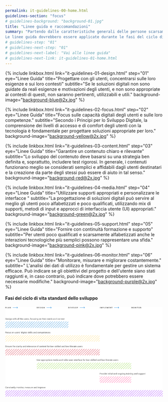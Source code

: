 ```yaml
---
permalink: it-guidelines-00-home.html
guidelines-section: "focus"
# guidelines-background: "background-01.jpg"
title: "Linee guida e raccomandazioni"
summary: "Partendo dalle caratteristiche generali delle persone scarsamente qualificate e poco alfabetizzate che utilizzano la tecnologia e dalla necessità di sviluppare competenze, le seguenti linee guida e raccomandazioni offrono un percorso per la progettazione e l'implementazione di soluzioni digitali che siano più inclusive per gli utenti che hanno bisogno del massimo supporto. 
Le linee guida dovrebbero essere applicate durante le fasi del ciclo di vita di sviluppo dei prodotti."
# guidelines-step: "01"
# guidelines-next-step: "01"
# guidelines-next-label: "Vai alle linee guida"
# guidelines-next-link: it-guidelines-01-home.html
---
```



{% include linkbox.html
link="it-guidelines-01-design.html"
step="01"
eye="Linee Guida" 
title="Progettare con gli utenti, concentrarsi sulle loro esigenze e sui loro contesti"
subtitle="Se le soluzioni digitali non sono guidate da reali esigenze e motivazioni degli utenti, e non sono appropriate ai contesti di questi, non saranno pertinenti, utilizzabili e utili."
background-image="background-blue@2x.jpg"
%}


{% include linkbox.html
link="it-guidelines-02-focus.html"
step="02"
eye="Linee Guida" 
title="Focus sulle capacità digitali degli utenti e sulle loro competenze."
subtitle="Secondo i Principi per lo Sviluppo Digitale, la comprensione dei livelli di accesso e di comfort degli utenti con la tecnologia è fondamentale per progettare soluzioni appropriate per loro."
background-image="background-yellow@2x.jpg"
%}


{% include linkbox.html
link="it-guidelines-03-content.html"
step="03"
eye="Linee Guida" 
title="Garantire un contenuto chiaro e rilevante"
subtitle="Lo sviluppo del contenuto deve basarsi su una strategia ben definita e, soprattutto, includere test rigorosi. In generale, i contenuti funzionano meglio se considerati semplici e affidabili dagli utenti destinatari e la creazione da parte degli stessi può essere di aiuto in tal senso."
background-image="background-red@2x.jpg"
%}


{% include linkbox.html
link="it-guidelines-04-media.html"
step="04"
eye="Linee Guida" 
title="Utilizzare supporti appropriati e personalizzare le interfacce "
subtitle="La progettazione di soluzioni digitali può servire al meglio gli utenti poco alfabetizzati e poco qualificati, utilizzando mix di supporti, metodi di input e approcci di interfaccia utente (UI) appropriati."
background-image="background-green@2x.jpg"
%}


{% include linkbox.html
link="it-guidelines-05-support.html"
step="05"
eye="Linee Guida" 
title="Fornire con continuità formazione e supporto"
subtitle="Per utenti poco qualificati e scarsamente alfabetizzati anche le interazioni tecnologiche più semplici possono rappresentare una sfida."
background-image="background-pink@2x.jpg"
%}


{% include linkbox.html
link="it-guidelines-06-monitor.html"
step="06"
eye="Linee Guida" 
title="Monitorare, misurare e migliorare costantemente."
subtitle=" L'analisi dei dati di utilizzo è fondamentale per gestire un sistema efficace. Può indicare se gli obiettivi del progetto e dell'utente siano stati raggiunti e, in caso contrario, può indicare dove potrebbero essere necessarie modifiche."
background-image="background-purple@2x.jpg"
%}


#### Fasi del ciclo di vita standard dello sviluppo

![Fasi del ciclo di vita standard dello sviluppo](images/diagram.png)
